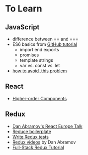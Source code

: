 # To Learn

## JavaScript
- difference between == and ===
- ES6 basics from [GitHub tutorial](https://github.com/lukehoban/es6features#readme)
	- import end exports
	- promises
	- template strings
	- var vs. const vs. let
- [how to avoid .this problem](https://medium.com/@ryanflorence/functions-without-function-bc356ed34a2f#.v0obaa503)


## React

- [Higher-order Components](http://jamesknelson.com/structuring-react-applications-higher-order-components/)


## Redux

- [Dan Abramov's React Europe Talk](https://www.youtube.com/watch?v=xsSnOQynTHs)
- [Reduce boilerplate](http://redux.js.org/docs/recipes/ReducingBoilerplate.html)
- [Write Redux tests](http://redux.js.org/docs/recipes/WritingTests.html)
- [Redux videos](https://egghead.io/series/getting-started-with-redux) by Dan Abramov
- [Full-Stack Redux Tutorial](http://teropa.info/blog/2015/09/10/full-stack-redux-tutorial.html)
